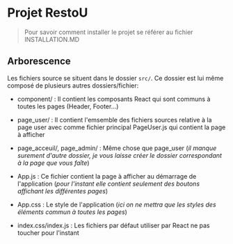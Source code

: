 # Projet RestoU

> Pour savoir comment installer le  projet se référer au fichier INSTALLATION.MD

## Arborescence

Les fichiers source se situent dans le dossier `src/`. Ce dossier est lui même composé de plusieurs autres dossiers/fichier:

- component/ : Il contient les composants React qui sont communs à toutes les pages (Header, Footer...)

- page_user/ : Il contient l'emsemble des fichiers sources relative à la page user avec comme fichier principal PageUser.js qui contient la page à afficher 

- page_acceuil/, page_admin/ : Même chose que page_user (*il manque surement d'autre dossier, je vous laisse créer le dossier correspondant à la page que vous faîte*)

- App.js : Ce fichier contient la page à afficher au démarrage de l'application (*pour l'instant elle contient seulement des boutons affichant les différentes pages*)

- App.css : Le style de l'application (*ici on ne mettra que les styles des éléments commun à toutes les pages*)

- index.css/index.js : Les fichiers par défaut utiliser par React ne pas toucher pour l'instant 
